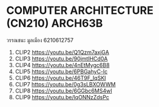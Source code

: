 # COMPUTER ARCHITECTURE (CN210) ARCH63B
วรรณชนะ มูลเมือง 6210612757
1. CLIP2 https://youtu.be/Q1Qzm7axjGA
2. CLIP3 https://youtu.be/90jmtIHCd0A
3. CLIP4 https://youtu.be/4nEtMygc6B8
4. CLIP5 https://youtu.be/6PBGahyC-lc
5. CLIP6 https://youtu.be/46T9F_IqSKI
6. CLIP7 https://youtu.be/0g3sLBXOWWM
7. CLIP8 https://youtu.be/6GGbc6MS4wI
8. CLIP9 https://youtu.be/lqONNzZdsPc
